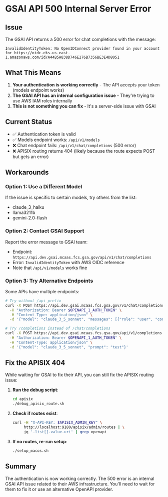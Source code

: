 # GSAI API 500 Internal Server Error

## Issue
The GSAI API returns a 500 error for chat completions with the message:
```
InvalidIdentityToken: No OpenIDConnect provider found in your account for https://oidc.eks.us-east-1.amazonaws.com/id/A44B5A838D746E276B7356BE3E4D8051
```

## What This Means
1. **Your authentication is working correctly** - The API accepts your token (models endpoint works)
2. **The GSAI API has an internal configuration issue** - They're trying to use AWS IAM roles internally
3. **This is not something you can fix** - It's a server-side issue with GSAI

## Current Status
- ✅ Authentication token is valid
- ✅ Models endpoint works: `/api/v1/models`
- ❌ Chat endpoint fails: `/api/v1/chat/completions` (500 error)
- ❌ APISIX routing returns 404 (likely because the route expects POST but gets an error)

## Workarounds

### Option 1: Use a Different Model
If the issue is specific to certain models, try others from the list:
- claude_3_haiku
- llama3211b
- gemini-2.0-flash

### Option 2: Contact GSAI Support
Report the error message to GSAI team:
- Endpoint: `https://api.dev.gsai.mcaas.fcs.gsa.gov/api/v1/chat/completions`
- Error: `InvalidIdentityToken` with AWS OIDC reference
- Note that `/api/v1/models` works fine

### Option 3: Try Alternative Endpoints
Some APIs have multiple endpoints:
```bash
# Try without /api prefix
curl -X POST https://api.dev.gsai.mcaas.fcs.gsa.gov/v1/chat/completions \
  -H "Authorization: Bearer $OPENAPI_1_AUTH_TOKEN" \
  -H "Content-Type: application/json" \
  -d '{"model": "claude_3_5_sonnet", "messages": [{"role": "user", "content": "test"}]}'

# Try /completions instead of /chat/completions
curl -X POST https://api.dev.gsai.mcaas.fcs.gsa.gov/api/v1/completions \
  -H "Authorization: Bearer $OPENAPI_1_AUTH_TOKEN" \
  -H "Content-Type: application/json" \
  -d '{"model": "claude_3_5_sonnet", "prompt": "test"}'
```

## Fix the APISIX 404

While waiting for GSAI to fix their API, you can still fix the APISIX routing issue:

1. **Run the debug script**:
   ```bash
   cd apisix
   ./debug_apisix_route.sh
   ```

2. **Check if routes exist**:
   ```bash
   curl -H "X-API-KEY: $APISIX_ADMIN_KEY" \
        http://localhost:9180/apisix/admin/routes | \
        jq '.list[].value.uri' | grep openapi
   ```

3. **If no routes, re-run setup**:
   ```bash
   ./setup_macos.sh
   ```

## Summary
The authentication is now working correctly. The 500 error is an internal GSAI API issue related to their AWS infrastructure. You'll need to wait for them to fix it or use an alternative OpenAPI provider.
